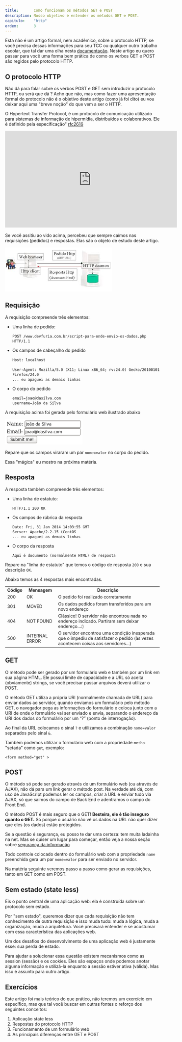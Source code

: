 ```yaml
---
title:       Como funcionam os métodos GET e POST
description: Nosso objetivo é entender os métodos GET e POST.
capitulo:    "http"
ordem:       3
---
```


Esta não é um artigo formal, nem acadêmico, sobre o protocolo HTTP, se você precisa dessas informações para seu TCC ou
qualquer outro trabalho escolar, que tal dar uma olha nesta [documentação](http://docs.w3cub.com/http/).
Neste artigo eu quero passar para você uma forma bem prática de como os verbos GET e POST são regidos pelo protocolo HTTP.

## O protocolo HTTP

Não dá para falar sobre os verbos POST e GET sem introduzir o protocolo HTTP, ou será que dá ? Acho que não, mas como fazer
uma apresentação formal do protocolo não é o objetivo deste artigo (como já foi dito) eu vou deixar aqui uma "breve noção"
do que vem a ser o HTTP.

O Hypertext Transfer Protocol, é um protocolo de comunicação utilizado para sistemas de informação de hipermídia,
distribuídos e colaborativos. Ele é definido pela especificação" [rfc2616](https://tools.ietf.org/html/rfc2616)

<iframe width="560" height="315" src="https://www.youtube.com/embed/fhAXgcD21iE?rel=0" frameborder="0" allowfullscreen></iframe>

Se você assitiu ao vido acima, percebeu que sempre caímos nas requisições (pedidos) e respostas. Elas são o objeto de
estudo deste artigo.

![figura http](http-diagram.jpeg)



## Requisição

A requisição compreende três elementos:


- Uma linha de pedido:

    ```
    POST /www.devfuria.com.br/script-para-onde-envio-os-dados.php HTTP/1.1
    ```

- Os campos de cabeçalho do pedido

    ```
    Host: localhost

    User-Agent: Mozilla/5.0 (X11; Linux x86_64; rv:24.0) Gecko/20100101 Firefox/24.0
    ... eu apaguei as demais linhas
    ```

- O corpo do pedido

    ```
    email=joao@dasilva.com
    username=João da Silva
    ```

A requisição acima foi gerada pelo formulário web ilustrado abaixo

![exemplo de formulário web](form.png )

Repare que os campos viraram um par `nome=valor` no corpo do pedido.

Essa "mágica" eu mostro na próxima matéria.



## Resposta

A resposta também compreende três elementos:

- Uma linha de estatuto:

    ```
    HTTP/1.1 200 OK
    ```

- Os campos de rúbrica da resposta

    ```
    Date: Fri, 31 Jan 2014 14:03:55 GMT
    Server: Apache/2.2.15 (CentOS
    ... eu apaguei as demais linhas
    ```

- O corpo da resposta

    ```
    Aqui é documento (normalmente HTML) de resposta
    ```

Repare na "linha de estatuto" que temos o código de resposta `200` e sua descrição `OK`.

Abaixo temos as 4 respostas mais encontradas.

<div class="bs-example">
    <table class="table  table-striped">
        <tr>
            <th class="text-center">Código</th>
            <th class="text-center">Mensagem</th>
            <th class="text-center">Descrição</th>
        </tr>
        <tr>
            <td>200</td>
            <td>OK</td>
            <td class="text-left">O pedido foi realizado corretamente</td>
        </tr>
        <tr>
            <td>301</td>
            <td>MOVED</td>
            <td class="text-left">Os dados pedidos foram transferidos para um novo endereço</td>
        </tr>
        <tr>
            <td>404</td>
            <td>NOT FOUND</td>
            <td class="text-left">Clássico! O servidor não encontrou nada no endereço indicado. Partiram sem deixar endereço…:)</td>
        </tr>
        <tr>
            <td>500</td>
            <td>INTERNAL ERROR</td>
            <td class="text-left">O servidor encontrou uma condição inesperada que o impediu de satisfazer o pedido (às vezes acontecem coisas aos servidores…)</td>
        </tr>
    </table>
</div>



## GET

O método pode ser gerado por um formulário web e também por um link em sua página HTML. Ele possui limite de capacidade
e a URL só aceita (obviamente) strings, se você precisar passar arquivos deverá utilizar o POST.

O método GET utiliza a própria URI (normalmente chamada de URL) para enviar dados ao servidor,
quando enviamos um formulário pelo método GET, o navegador pega as informações do formulário
e coloca junto com a URI de onde o formulário vai ser enviado e envia, separando o endereço
da URI dos dados do formulário por um “?” (ponto de interrogação).

Ao final da URL colocamos o sinal `?` e utilizamos a combinação `nome=valor` separados pelo sinal `&`.

Também podemos utilizar o formulário web com a propriedade `metho` "setada" como `get`, exemplo:

    <form method="get" >


## POST

O método só pode ser gerado através de um formulário web (ou através de AJAX), não dá para um link gerar o método post.
Na verdade até dá, com uso de JavaScript podemos ler os campos, criar a URL e enviar tudo via AJAX, só que saímos do
campo de Back End e adentramos o campo do Front End.

O método POST é mais seguro que o GET! <strong>Besteira, ele é tão inseguro quanto o GET.</strong> Só porque o usuário
não vê os dados na URL não quer dizer que eles (os dados) estão protegidos.

Se a questão é segurança, eu posso te dar uma certeza: tem muita ladainha na net. Mas se quiser um lugar para começar,
então veja a nossa seção sobre [segurança da informação](/seguranca-da-informacao/)

Todo controle colocado dentro do formulário web com a propriedade `name` preenchida gera um par `nome=valor` para ser
enviado no servidor.

Na matéria seguinte veremos passo a passo como gerar as requisições, tanto em GET como em POST.



## Sem estado (state less)

Eis o ponto central de uma aplicação web: ela é construída sobre um protocolo sem estado.

Por "sem estado", queremos dizer que cada requisição não tem conhecimento de outra requisição e isso muda tudo: muda a
lógica, muda a organização, muda a arquitetura. Você precisará entender e se acostumar com essa característica das
aplicações web.

Um dos desafios do desenvolvimento de uma aplicação web é justamente esse: sua perda de estado.

Para ajudar a solucionar essa questão existem mecanismos como as session (sessão) e os cookies. Eles são espaços onde
podemos anotar alguma informação e utilizá-la enquanto a sessão estiver ativa (válida). Mas isso é assunto para outro
artigo.


## Exercícios

Este artigo foi mais teórico do que prático, não teremos um exercício em específico, mas que tal você buscar em outras
fontes o reforço dos seguintes conceitos:

1. Aplicação state less
2. Respostas do protocolo HTTP
3. Funcionamento de um formulário web
4. As principais diferenças entre GET e POST
